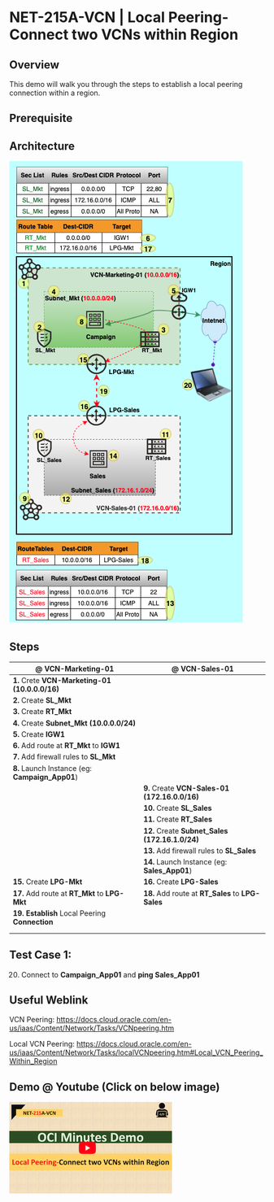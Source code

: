 # NET-215A-VCN | Local Peering- Connect two VCNs within Region



## Overview

This demo will walk you through the steps to establish a local peering connection within a region.

## Prerequisite



## Architecture

![NET-215A-VCN_arch_800x800](img/NET-215A-VCN_arch_800x800.png)

## Steps

| @ VCN-Marketing-01                                 | @ VCN-Sales-01                                     |
| -------------------------------------------------- | -------------------------------------------------- |
| **1.** Crete **VCN-Marketing-01 (10.0.0.0/16)**    |                                                    |
| **2.** Create **SL_Mkt**                           |                                                    |
| **3.** Create **RT_Mkt**                           |                                                    |
| **4.** Create **Subnet_Mkt (10.0.0.0/24)**         |                                                    |
| **5.** Create **IGW1**                             |                                                    |
| **6.** Add route at **RT_Mkt** to **IGW1**         |                                                    |
| **7.** Add firewall rules to **SL_Mkt**            |                                                    |
| **8.** Launch Instance (eg: **Campaign_App01**)    |                                                    |
|                                                    | **9.** Create **VCN-Sales-01 (172.16.0.0/16)**     |
|                                                    | **10.** Create **SL_Sales**                        |
|                                                    | **11.** Create **RT_Sales**                        |
|                                                    | **12.** Create **Subnet_Sales (172.16.1.0/24)**    |
|                                                    | **13.** Add firewall rules to **SL_Sales**         |
|                                                    | **14.** Launch Instance (eg: **Sales_App01**)      |
| **15.** Create **LPG-Mkt**                         | **16.** Create **LPG-Sales**                       |
| **17.** Add route at **RT_Mkt** to **LPG-Mkt**     | **18.** Add route at **RT_Sales** to **LPG-Sales** |
| **19.** **Establish** Local Peering **Connection** |                                                    |
|                                                    |                                                    |
|                                                    |                                                    |

## Test Case 1:

20. Connect to **Campaign_App01** and **ping Sales_App01**

## Useful Weblink

VCN Peering: https://docs.cloud.oracle.com/en-us/iaas/Content/Network/Tasks/VCNpeering.htm

Local VCN Peering: https://docs.cloud.oracle.com/en-us/iaas/Content/Network/Tasks/localVCNpeering.htm#Local_VCN_Peering_Within_Region

## Demo @ Youtube (Click on below image)

[![NET-215A-VCN_thumbnail_320x320](img/NET-215A-VCN_thumbnail_320x320.png)](https://youtu.be/59uyIrfd1IY "Click to watch on YouTube")





